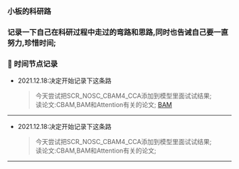 
### 小板的科研路

### 记录一下自己在科研过程中走过的弯路和思路,同时也告诫自己要一直努力,珍惜时间;

### :sparkling_heart: 时间节点记录
* 2021.12.18:决定开始记录下这条路
    > 今天尝试把SCR_NOSC_CBAM4_CCA添加到模型里面试试结果;  
    > 读论文:CBAM,BAM和Attention有关的论文;
    > [BAM](../imag/BAM.png)
***

* 2021.12.18:决定开始记录下这条路
    > 今天尝试把SCR_NOSC_CBAM4_CCA添加到模型里面试试结果;  
    > 读论文:CBAM,BAM和Attention有关的论文;
***